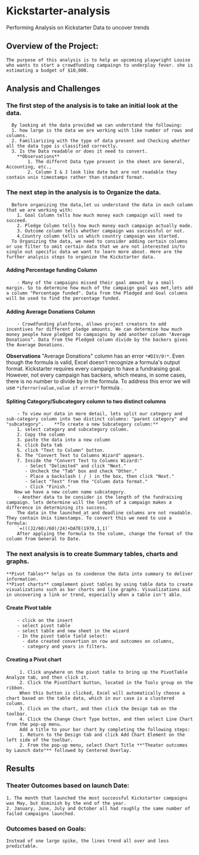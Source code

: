 # Kickstarter-analysis
Performing Analysis on Kickstarter Data to uncover trends
## Overview of the Project:
    The purpose of this analysis is to help an upcoming playwright Louise who wants to start a crowdfunding campaingn to underplay fever. she is estimating a budget of $10,000.
## Analysis and Challenges
### The first step of the analysis is to take an initial look at the data.
      By looking at the data provided we can understand the following:
      1. how large is the data we are working with like number of rows and columns. 
      2. Familiarizing with the type of data present and Checking whether all the data type is classified correctly. 
      3. Is the Data readable or does it need to convert. 
        **Observations**
            1. The differnt Data type present in the sheet are General, Accounting, etc.,
            2. Column I & J look like date but are not readable they contain unix timestamps rather than standard format.
### The next step in the analysis is to Organize the data.
      Before organizing the data,let us understand the data in each column that we are working with:
        1. Goal Column tells how much money each campaign will need to succeed.
        2. Pledge Column tells how much money each campaign actually made.
        3. Outcome column tells whether campaign was successful or not.
        4.Country column tells us which country campaign was started.
      To Organizing the data, we need to consider adding certain columns or use filter to omit certain data that we are not interested in/to single out specific data we want to learn more about. Here are the further analysis steps to organize the Kickstarter data.
 #### Adding Percentage funding Column
        - Many of the campaigns missed their goal amount by a small margin. So to determine how much of the campaign goal was met,lets add a column "Percentage funded". Data from the Pledged and Goal columns will be used to find the percentage funded. 
 #### Adding Average Donations Column
        - Crowdfunding platforms, allows project creators to add incentives for different pledge amounts. We can determine how much money people have pledged to campaigns by add another column "Average Donations". Data from the Pledged column divide by the backers gives the Average Donations.
   **Observations**
        "Average Donations" column has an error `*#DIV/0!*`. Even though the formula is valid, Excel doesn't recognize a formula's output format. Kickstarter requires every campaign to have a fundraising goal. However, not every campaign has backers, which means, in some cases, there is no number to divide by in the formula. To address this error we will use `*iferror(value,value if error)*` formula . 
  #### Spliting Category/Subcategory column to two distinct columns
        - To view our data in more detail, lets split our category and sub-category column into two distinct columns: "parent category" and "subcategory".    **To create a new Subcategory column:**
        1. select category and subcategory column.
        2. Copy the column
        3. paste the data into a new column 
        4. click Data tab
        5. click "Text to Column" button.
        6. The "Convert Text to Columns Wizard" appears. 
        7. Inside the "Convert Text to Columns Wizard:"
           - Select "Delimited" and click "Next."
           - Uncheck the "Tab" box and check "Other."
           - Place a backslash ( / ) in the box, then click "Next."
           - Select "Text" from the "Column data format."
           - Click "Finish."
       Now we have a new column name subcategory.
        - Another data to be consider is the length of the fundraising campaign. lets determine will the length of a campaign makes a difference in determining its success.
        The data in the launched_at and deadline columns are not readable. They contain Unix timestamps. To convert this we need to use a formula: 
        `=(((J2/60)/60)/24)+DATE(1970,1,1)`
        After applying the formula to the column, change the format of the column from General to Date.
### The next analysis is to create Summary tables, charts and graphs.
    **Pivot Tables** helps us to condense the data into summary to deliver information.
    **Pivot charts** complement pivot tables by using table data to create visualizations such as bar charts and line graphs. Visualizations aid in uncovering a link or trend, especially when a table isn't able.
   #### Create Pivot table
        - click on the insert 
        - select pivot table
        - select table and new sheet in the wizard
        - In the pivot table field select:
          - date created convertion on row and outcomes on columns, 
          - category and years in filters.   
   #### Creating a Pivot chart
         1. Click anywhere on the pivot table to bring up the PivotTable Analyze tab, and then click it.
         2. Click the PivotChart button, located in the Tools group on the ribbon.
         When this button is clicked, Excel will automatically choose a chart based on the table data, which in our case is a clustered column.
         3. Click on the chart, and then click the Design tab on the toolbar.
         4. Click the Change Chart Type button, and then select Line Chart from the pop-up menu.
         Add a title to your bar chart by completing the following steps:
         1. Return to the Design tab and click Add Chart Element on the left side of the toolbar.
         2. From the pop-up menu, select Chart Title **"Theater outcomes by Launch date"** followed by Centered Overlay.
## Results
### Theater Outcomes based on launch Date:
    1. The month that launched the most successful Kickstarter campaigns was May, but diminish by the end of the year.
    2. January, June, July and October all had roughly the same number of failed campaigns launched.
### Outcomes based on Goals:
    Instead of one large spike, the lines trend all over and less predictable. 
